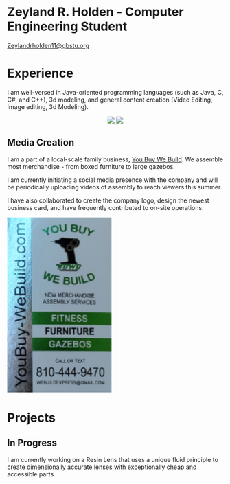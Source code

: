 # Zeyland R. Holden - Computer Engineering Student



[Zeylandrholden11@gbstu.org](mailto:Zeylandrholden11@gbstu.org)

# Experience
I am well-versed in Java-oriented programming languages (such as Java, C, C#, and C++), 3d modeling, and general content creation (Video Editing, Image editing, 3d Modeling).
<p align='center'>
   <a href="https://github-readme-stats.vercel.app/api?username=ZeylandH&show_icons=true&count_private=true">
   	<img height=150 src="https://github-readme-stats.vercel.app/api?username=ZeylandH&show_icons=true&count_private=true"/>
   </a>
   <a href="https://github.com/ZeylandH/github-readme-stats">
   	<img height=150 src="https://github-readme-stats.vercel.app/api/top-langs/?username=ZeylandH&layout=compact"/>
   </a>
</p>

## Media Creation

I am a part of a local-scale family business, [You Buy We Build](youbuy-webuild.com). We assemble most merchandise - from boxed furniture to large gazebos.

I am currently initiating a social media presence with the company and will be periodically uploading videos of assembly to reach viewers this summer.

I have also collaborated to create the company logo, design the newest business card, and have frequently contributed to on-site operations.

![Card](Card.png)


# Projects

## In Progress
I am currently working on a Resin Lens that uses a unique fluid principle to create dimensionally accurate lenses with exceptionally cheap and accessible parts.



<!--
**ZeylandH/ZeylandH** is a ✨ _special_ ✨ repository because its `README.md` (this file) appears on your GitHub profile.

Here are some ideas to get you started:

- 🔭 I’m currently working on ...
- 🌱 I’m currently learning ...
- 👯 I’m looking to collaborate on ...
- 🤔 I’m looking for help with ...
- 💬 Ask me about ...
- 📫 How to reach me: ...
- 😄 Pronouns: ...
- ⚡ Fun fact: ...
-->
